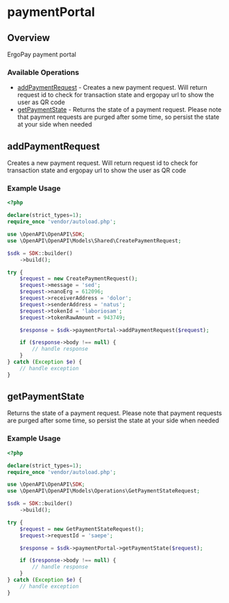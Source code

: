 # paymentPortal

## Overview

ErgoPay payment portal

### Available Operations

* [addPaymentRequest](#addpaymentrequest) - Creates a new payment request. Will return request id to check for transaction state and ergopay url to show the user as QR code
* [getPaymentState](#getpaymentstate) - Returns the state of a payment request. Please note that payment requests are purged after some time, so persist the state at your side when needed

## addPaymentRequest

Creates a new payment request. Will return request id to check for transaction state and ergopay url to show the user as QR code

### Example Usage

```php
<?php

declare(strict_types=1);
require_once 'vendor/autoload.php';

use \OpenAPI\OpenAPI\SDK;
use \OpenAPI\OpenAPI\Models\Shared\CreatePaymentRequest;

$sdk = SDK::builder()
    ->build();

try {
    $request = new CreatePaymentRequest();
    $request->message = 'sed';
    $request->nanoErg = 612096;
    $request->receiverAddress = 'dolor';
    $request->senderAddress = 'natus';
    $request->tokenId = 'laboriosam';
    $request->tokenRawAmount = 943749;

    $response = $sdk->paymentPortal->addPaymentRequest($request);

    if ($response->body !== null) {
        // handle response
    }
} catch (Exception $e) {
    // handle exception
}
```

## getPaymentState

Returns the state of a payment request. Please note that payment requests are purged after some time, so persist the state at your side when needed

### Example Usage

```php
<?php

declare(strict_types=1);
require_once 'vendor/autoload.php';

use \OpenAPI\OpenAPI\SDK;
use \OpenAPI\OpenAPI\Models\Operations\GetPaymentStateRequest;

$sdk = SDK::builder()
    ->build();

try {
    $request = new GetPaymentStateRequest();
    $request->requestId = 'saepe';

    $response = $sdk->paymentPortal->getPaymentState($request);

    if ($response->body !== null) {
        // handle response
    }
} catch (Exception $e) {
    // handle exception
}
```
